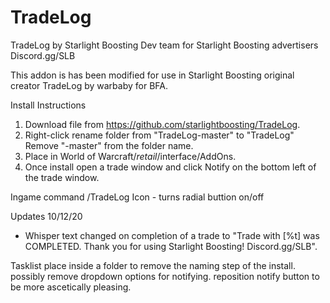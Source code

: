 # TradeLog
TradeLog by Starlight Boosting Dev team for Starlight Boosting advertisers
Discord.gg/SLB

This addon is has been modified for use in Starlight Boosting original creator TradeLog by warbaby for BFA.

Install Instructions
1. Download file from https://github.com/starlightboosting/TradeLog.
2. Right-click rename folder from "TradeLog-master" to "TradeLog" Remove "-master" from the folder name.
3. Place in World of Warcraft/_retail_/interface/AddOns.
4. Once install open a trade window and click Notify on the bottom left of the trade window.

Ingame command 
/TradeLog Icon - turns radial buttion on/off

Updates
10/12/20
- Whisper text changed on completion of a trade to "Trade with [%t] was COMPLETED. Thank you for using Starlight Boosting! Discord.gg/SLB".

Tasklist
place inside a folder to remove the naming step of the install.
possibly remove dropdown options for notifying.
reposition notify button to be more ascetically pleasing.
